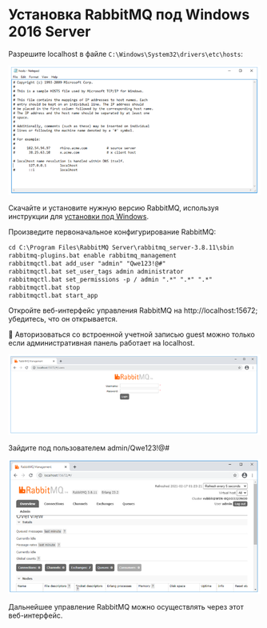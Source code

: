 # Установка RabbitMQ под Windows 2016 Server

Разрешите localhost в файле `C:\Windows\System32\drivers\etc\hosts`:

![](../../resources/install/windows/rabbitmq-hosts.PNG)

Скачайте и установите нужную версию RabbitMQ, используя инструкции для [установки под Windows](https://www.rabbitmq.com/docs/install-windows).

Произведите первоначальное конфигурирование RabbitMQ:
```
cd C:\Program Files\RabbitMQ Server\rabbitmq_server-3.8.11\sbin
rabbitmq-plugins.bat enable rabbitmq_management
rabbitmqctl.bat add_user "admin" "Qwe123!@#" 
rabbitmqctl.bat set_user_tags admin administrator 
rabbitmqctl.bat set_permissions -p / admin ".*" ".*" ".*" 
rabbitmqctl.bat stop
rabbitmqctl.bat start_app
```
Откройте веб-интерфейс управления RabbitMQ на http://localhost:15672; убедитесь, что он открывается.

:small_orange_diamond: Авторизоваться со встроенной учетной записью guest можно только если административная панель работает на localhost.

![](../../resources/install/windows/rabbitmq-webinterface.PNG)

Зайдите под пользователем admin/Qwe123!@#

![](../../resources/install/windows/rabbitmq-webinterface-controls.PNG)

Дальнейшее управление RabbitMQ можно осуществлять через этот веб-интерфейс.
